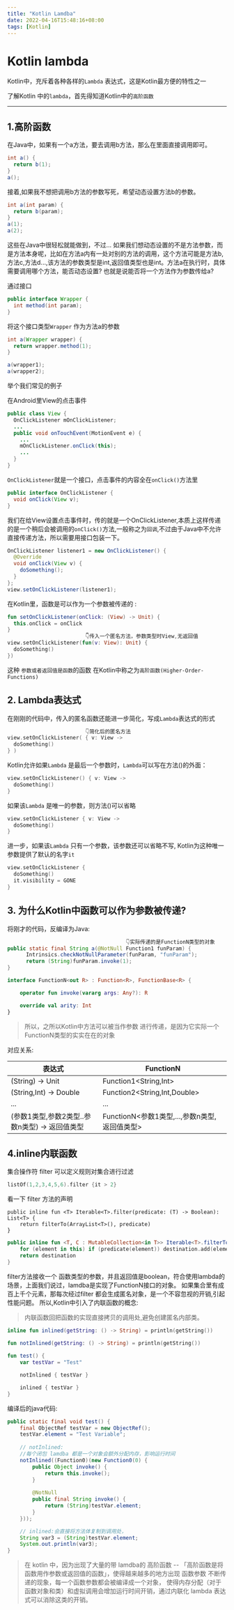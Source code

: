 ```yaml
---
title: "Kotlin Lamdba"
date: 2022-04-16T15:48:16+08:00
tags: [Kotlin]
---
```



# Kotlin lambda  

Kotlin中，充斥着各种各样的`Lambda` 表达式，这是Kotlin最方便的特性之一

了解Kotlin 中的`lambda`，首先得知道Kotlin中的`高阶函数`  

---


## 1.高阶函数  


在Java中，如果有一个a方法，要去调用b方法，那么在里面直接调用即可。

```java
int a() {
  return b(1);
}
a();
```

接着,如果我不想把调用b方法的参数写死，希望动态设置方法b的参数。

```java
int a(int param) {
  return b(param);
}
a(1);
a(2);
```

这些在Java中很轻松就能做到，不过...
如果我们想动态设置的不是方法参数，而是方法本身呢，比如在方法a内有一处对别的方法的调用，这个方法可能是方法b,方法c,方法d...,该方法的参数类型是int,返回值类型也是int。方法a在执行时，具体需要调用哪个方法，能否动态设置? 也就是说能否将一个方法作为参数传给a?  



通过接口

```java
public interface Wrapper {
  int method(int param);
}
```

将这个接口类型`Wrapper` 作为方法a的参数
```java
int a(Wrapper wrapper) {
  return wrapper.method(1);
}
```

```java
a(wrapper1);
a(wrapper2);
```


举个我们常见的例子

在Android里View的点击事件
```java
public class View {
  OnClickListener mOnClickListener;
  ...
  public void onTouchEvent(MotionEvent e) {
    ...
    mOnClickListener.onClick(this);
    ...
  }
}
```

`OnClickListener`就是一个接口，点击事件的内容全在`onClick()`方法里  

```java
public interface OnClickListener {
  void onClick(View v);
}
```

我们在给View设置点击事件时，传的就是一个OnClickListener,本质上这样传递的是一个稍后会被调用的`onClick()`方法,一般称之为`回调`,不过由于Java中不允许直接传递方法，所以需要用接口包装一下。

```java
OnClickListener listener1 = new OnClickListener() {
  @Override
  void onClick(View v) {
    doSomething();
  }
};
view.setOnClickListener(listener1);
```



在Kotlin里，函数是可以作为一个参数被传递的 :  

```kotlin
fun setOnClickListener(onClick: (View) -> Unit) {
  this.onClick = onClick
}
                         👇传入一个匿名方法，参数类型时View,无返回值                        
view.setOnClickListener(fun(v: View): Unit) {
  doSomething()
})
```



这种 `参数或者返回值是函数`的函数 在Kotlin中称之为`高阶函数(Higher-Order-Functions)`   



## 2. Lambda表达式

在刚刚的代码中，传入的匿名函数还能进一步简化，写成`Lambda`表达式的形式

```kotlin
                         👇简化后的匿名方法                       
view.setOnClickListener( { v: View ->
  doSomething()
} )
```

Kotlin允许如果`Lambda` 是最后一个参数时，`Lambda`可以写在方法()的外面： 

```kotlin
view.setOnClickListener() { v: View ->
  doSomething()
}
```

如果该`Lambda` 是唯一的参数，则方法()可以省略

```kotlin
view.setOnClickListener { v: View ->
  doSomething()
}
```

进一步，如果该`Lambda` 只有一个参数，该参数还可以省略不写, Kotlin为这种唯一参数提供了默认的名字`it`

```kotlin
view.setOnClickListener { 
  doSomething()
  it.visibility = GONE
}
```



## 3. 为什么Kotlin中函数可以作为参数被传递?  

将刚才的代码，反编译为Java:  
```java
                                      👇实际传递的是FunctionN类型的对象
public static final String a(@NotNull Function1 funParam) {
      Intrinsics.checkNotNullParameter(funParam, "funParam");
      return (String)funParam.invoke(1);
}
```

```kotlin
interface FunctionN<out R> : Function<R>, FunctionBase<R> {

    operator fun invoke(vararg args: Any?): R

    override val arity: Int
}
```



> 所以，之所以Kotlin中方法可以被当作参数 进行传递，是因为它实际一个FunctionN类型的实实在在的对象



对应关系:  

| 表达式                           | FunctionN                        |
| ----------------------------- | -------------------------------- |
| (String) -> Unit              | Function1<String,Int>            |
| (String,Int) -> Double        | Function2<String,Int,Double>     |
| ...                           | ...                              |
| (参数1类型,参数2类型..参数n类型) -> 返回值类型 | FunctionN<参数1类型,...,参数n类型,返回值类型> |  


## 4.inline内联函数

集合操作符 filter 可以定义规则对集合进行过滤  
```kotlin
listOf(1,2,3,4,5,6).filter {it > 2}
```
看一下 filter 方法的声明
```kotiln
public inline fun <T> Iterable<T>.filter(predicate: (T) -> Boolean): List<T> {
    return filterTo(ArrayList<T>(), predicate)
}
```

```kotlin
public inline fun <T, C : MutableCollection<in T>> Iterable<T>.filterTo(destination: C, predicate: (T) -> Boolean): C {
    for (element in this) if (predicate(element)) destination.add(element)
    return destination
}
```  

filter方法接收一个 函数类型的参数，并且返回值是boolean，符合使用lambda的场景，上面我们说过，lamdba是实现了FunctionN接口的对象。
如果集合里有成百上千个元素，那每次经过filter 都会生成匿名对象，是一个不容忽视的开销,引起性能问题。
所以,Kotlin中引入了内联函数的概念:

> 内联函数回把函数的实现直接拷贝的调用处,避免创建匿名内部类。  


```kotlin
inline fun inlined(getString: () -> String) = println(getString()) 
 
fun notInlined(getString: () -> String) = println(getString())

fun test() {
    var testVar = "Test"

    notInlined { testVar }

    inlined { testVar }
}
```  

编译后的java代码:  

```java
public static final void test() {
    final ObjectRef testVar = new ObjectRef();
    testVar.element = "Test Variable";
    
    // notInlined:
    //每个闭包 lamdba 都是一个对象会额外分配内存，影响运行时间
    notInlined((Function0)(new Function0(0) {
        public Object invoke() {
            return this.invoke();
        }
    
        @NotNull
        public final String invoke() {
            return (String)testVar.element;
        }
    }));

    // inlined:会直接将方法体复制到调用处，
    String var3 = (String)testVar.element;
    System.out.println(var3);
}
```  

> 在 kotlin 中，因为出现了大量的带 lamdba的 高阶函数 -- 「高阶函数是将函数用作参数或返回值的函数」，使得越来越多的地方出现 函数参数 不断传递的现象，每一个函数参数都会被编译成一个对象， 使得内存分配（对于函数对象和类）和虚拟调用会增加运行时间开销，通过内联化 lambda 表达式可以消除这类的开销。

